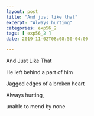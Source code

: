 ```yaml
---
layout: post
title: "And just like that"
excerpt: "Always hurting"
categories: exp56_2
tags: [ exp56_2 ]
date: 2019-11-02T08:08:50-04:00

---
```


And Just Like That

He left behind a part of him

Jagged edges of a broken heart

Always hurting,

unable to mend by none
